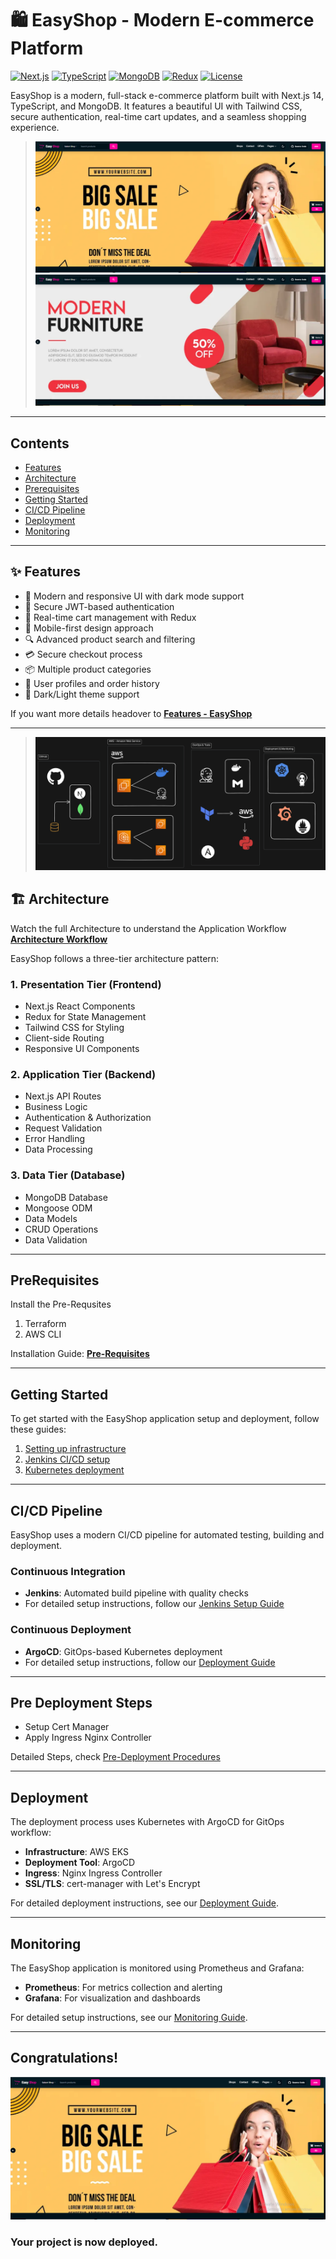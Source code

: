 # 🛍️ EasyShop - Modern E-commerce Platform

[![Next.js](https://img.shields.io/badge/Next.js-14.1.0-black?style=flat-square&logo=next.js)](https://nextjs.org/)
[![TypeScript](https://img.shields.io/badge/TypeScript-5.0.0-blue?style=flat-square&logo=typescript)](https://www.typescriptlang.org/)
[![MongoDB](https://img.shields.io/badge/MongoDB-8.1.1-green?style=flat-square&logo=mongodb)](https://www.mongodb.com/)
[![Redux](https://img.shields.io/badge/Redux-2.2.1-purple?style=flat-square&logo=redux)](https://redux.js.org/)
[![License](https://img.shields.io/badge/License-MIT-yellow.svg)](LICENSE)

EasyShop is a modern, full-stack e-commerce platform built with Next.js 14, TypeScript, and MongoDB. It features a beautiful UI with Tailwind CSS, secure authentication, real-time cart updates, and a seamless shopping experience.

> ![EasyShop UI](./assets/01-easyshop-ui.png)
> ![EasyShop UI](./assets/02-easyshop-ui.png)

---

## Contents

- [Features](#-features)
- [Architecture](#️-architecture)
- [Prerequisites](#prerequisites)
- [Getting Started](#getting-started)
- [CI/CD Pipeline](#cicd-pipeline)
- [Deployment](#deployment)
- [Monitoring](#monitoring)

---

## ✨ Features

- 🎨 Modern and responsive UI with dark mode support
- 🔐 Secure JWT-based authentication
- 🛒 Real-time cart management with Redux
- 📱 Mobile-first design approach
- 🔍 Advanced product search and filtering
- 💳 Secure checkout process
- 📦 Multiple product categories
- 👤 User profiles and order history
- 🌙 Dark/Light theme support

If you want more details headover to [**Features - EasyShop**](./docs/01-features.md)

---

> ![Architecture](./assets/tws-e-commerce-shop.png)

## 🏗️ Architecture

Watch the full Architecture to understand the Application Workflow
[**Architecture Workflow**](./docs/02-about.md)

EasyShop follows a three-tier architecture pattern:

### 1. Presentation Tier (Frontend)
- Next.js React Components
- Redux for State Management
- Tailwind CSS for Styling
- Client-side Routing
- Responsive UI Components

### 2. Application Tier (Backend)
- Next.js API Routes
- Business Logic
- Authentication & Authorization
- Request Validation
- Error Handling
- Data Processing

### 3. Data Tier (Database)
- MongoDB Database
- Mongoose ODM
- Data Models
- CRUD Operations
- Data Validation

---

## PreRequisites

Install the Pre-Requsites

1. Terraform
2. AWS CLI

Installation Guide: [**Pre-Requisites**](./docs/03-pre-requisites.md)

---

## Getting Started

To get started with the EasyShop application setup and deployment, follow these guides:

1. [Setting up infrastructure](./docs/03-pre-requisites.md)
2. [Jenkins CI/CD setup](./docs/04-jenkins.md)
3. [Kubernetes deployment](./docs/05-deployment.md)

---

## CI/CD Pipeline

EasyShop uses a modern CI/CD pipeline for automated testing, building and deployment.

### Continuous Integration

- **Jenkins**: Automated build pipeline with quality checks
- For detailed setup instructions, follow our [Jenkins Setup Guide](./docs/04-jenkins.md)

### Continuous Deployment

- **ArgoCD**: GitOps-based Kubernetes deployment
- For detailed setup instructions, follow our [Deployment Guide](./docs/05-deployment.md)

---

## Pre Deployment Steps

- Setup Cert Manager
- Apply Ingress Nginx Controller

Detailed Steps, check [Pre-Deployment Procedures](./docs/06-pre-deployment.md)

---

## Deployment

The deployment process uses Kubernetes with ArgoCD for GitOps workflow:

- **Infrastructure**: AWS EKS
- **Deployment Tool**: ArgoCD
- **Ingress**: Nginx Ingress Controller
- **SSL/TLS**: cert-manager with Let's Encrypt

For detailed deployment instructions, see our [Deployment Guide](./docs/05-deployment.md).

---

## Monitoring

The EasyShop application is monitored using Prometheus and Grafana:

- **Prometheus**: For metrics collection and alerting
- **Grafana**: For visualization and dashboards

For detailed setup instructions, see our [Monitoring Guide](./docs/07-monitoring.md).

---

## **Congratulations!** 
![EasyShop Website Screenshot](./assets/01-easyshop-ui.png)

### Your project is now deployed.
